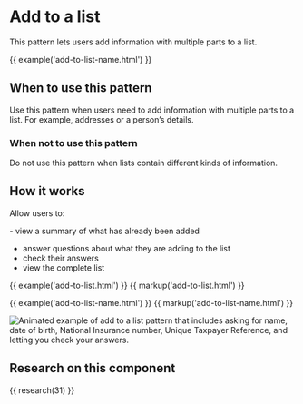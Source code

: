 # Add to a list

This pattern lets users add information with multiple parts to a list.

{{ example('add-to-list-name.html') }}

## When to use this pattern

Use this pattern when users need to add information with multiple parts to a list. For example, addresses or a person’s details.

### ​​​​When not to use this pattern

Do not use this pattern when lists contain different kinds of information.

## How it works

Allow users to:

​​- view a summary of what has already been added
- answer questions about what they are adding to the list
- check their answers
- view the complete list

{{ example('add-to-list.html') }}
{{ markup('add-to-list.html') }}

{{ example('add-to-list-name.html') }}
{{ markup('add-to-list-name.html') }}

![Animated example of add to a list pattern that includes asking for name, date of birth, National Insurance number, Unique Taxpayer Reference, and letting you check your answers.](/patterns/add-to-a-list/add-to-a-list.gif)

## Research on this component

{{ research(31) }}
